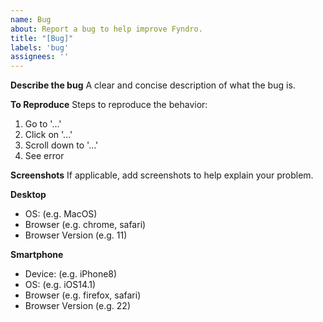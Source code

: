 ```yaml
---
name: Bug
about: Report a bug to help improve Fyndro.
title: "[Bug]"
labels: 'bug'
assignees: ''
---
```


**Describe the bug**
A clear and concise description of what the bug is.

**To Reproduce**
Steps to reproduce the behavior:

1. Go to '...'
2. Click on '...'
3. Scroll down to '...'
4. See error

**Screenshots**
If applicable, add screenshots to help explain your problem.

**Desktop**

- OS: (e.g. MacOS)
- Browser (e.g. chrome, safari)
- Browser Version (e.g. 11)

**Smartphone**

- Device: (e.g. iPhone8)
- OS: (e.g. iOS14.1)
- Browser (e.g. firefox, safari)
- Browser Version (e.g. 22)